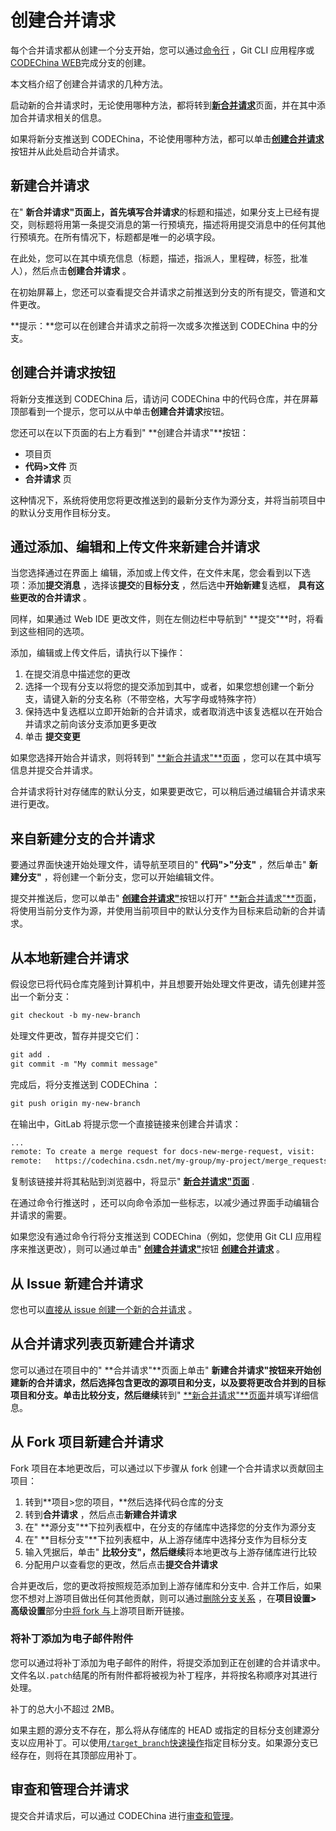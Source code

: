 # 创建合并请求[](#创建合并请求 "Permalink")

每个合并请求都从创建一个分支开始，您可以通过[命令行](#new-merge-request-from-your-local-environment) ，Git CLI 应用程序或[CODEChina WEB](#new-merge-request-from-a-new-branch-created-through-the-ui)完成分支的创建。

本文档介绍了创建合并请求的几种方法。

启动新的合并请求时，无论使用哪种方法，都将转到[**新合并请求**](#new-merge-request-page)页面，并在其中添加合并请求相关的信息。

如果将新分支推送到 CODEChina，不论使用哪种方法，都可以单击[**创建合并请求**](#create-merge-request-button)按钮并从此处启动合并请求。

## 新建合并请求[](#new-merge-request-page "Permalink")

在" **新合并请求"**页面上，首先填写**合并请求**的标题和描述，如果分支上已经有提交，则标题将用第一条提交消息的第一行预填充，描述将用提交消息中的任何其他行预填充。在所有情况下，标题都是唯一的必填字段。

在此处，您可以在其中填充信息（标题，描述，指派人，里程碑，标签，批准人），然后点击**创建合并请求** 。

在初始屏幕上，您还可以查看提交合并请求之前推送到分支的所有提交，管道和文件更改。

**提示：**您可以在创建合并请求之前将一次或多次推送到 CODEChina 中的分支。

## 创建合并请求按钮[](#create-merge-request-button "Permalink")

将新分支推送到 CODEChina 后，请访问 CODEChina 中的代码仓库，并在屏幕顶​​部看到一个提示，您可以从中单击**创建合并请求**按钮。

您还可以在以下页面的右上方看到" **创建合并请求"**按钮：

*   项目页
*   **代码>文件** 页
*   **合并请求** 页

这种情况下，系统将使用您将更改推送到的最新分支作为源分支，并将当前项目中的默认分支用作目标分支。

## 通过添加、编辑和上传文件来新建合并请求[](#new-merge-request-by-adding-editing-and-uploading-a-file "Permalink")

当您选择通过在界面上 编辑，添加或上传文件，在文件末尾，您会看到以下选项：添加**提交消息** ，选择该**提交**的**目标分支** ，然后选中**开始新建**复选框， **具有这些更改的合并请求** 。

同样，如果通过 Web IDE 更改文件，则在左侧边栏中导航到" **提交"**时，将看到这些相同的选项。

添加，编辑或上传文件后，请执行以下操作：

1.  在提交消息中描述您的更改
2.  选择一个现有分支以将您的提交添加到其中，或者，如果您想创建一个新分支，请键入新的分支名称（不带空格，大写字母或特殊字符）
3.  保持选中复选框以立即开始新的合并请求，或者取消选中该复选框以在开始合并请求之前向该分支添加更多更改
4.  单击 **提交变更**

如果您选择开始合并请求，则将转到" [**新合并请求"**页面](#new-merge-request-page) ，您可以在其中填写信息并提交合并请求。

合并请求将针对存储库的默认分支，如果要更改它，可以稍后通过编辑合并请求来进行更改。

## 来自新建分支的合并请求[](#new-merge-request-from-a-new-branch-created-through-the-ui "Permalink")

要通过界面快速开始处理文件，请导航至项目的" **代码">"分支"** ，然后单击" **新建分支"** ，将创建一个新分支，您可以开始编辑文件。

提交并推送后，您可以单击" [**创建合并请求"**](#create-merge-request-button)按钮以打开" [**新合并请求"**页面](#new-merge-request-page)， 将使用当前分支作为源，并使用当前项目中的默认分支作为目标来启动新的合并请求。

## 从本地新建合并请求[](#new-merge-request-from-your-local-environment "Permalink")

假设您已将代码仓库克隆到计算机中，并且想要开始处理文件更改，请先创建并签出一个新分支：

```markdown
git checkout -b my-new-branch 
```

处理文件更改，暂存并提交它们：

```markdown
git add .
git commit -m "My commit message" 
```

完成后，将分支推送到 CODEChina ：

```markdown
git push origin my-new-branch 
```

在输出中，GitLab 将提示您一个直接链接来创建合并请求：

```markdown
...
remote: To create a merge request for docs-new-merge-request, visit:
remote:   https://codechina.csdn.net/my-group/my-project/merge_requests/new?merge_request%5Bsource_branch%5D=my-new-branch 
```

复制该链接并将其粘贴到浏览器中，将显示" [**新合并请求"页面**](#new-merge-request-page) .

在通过命令行推送时 ，还可以向命令添加一些标志，以减少通过界面手动编辑合并请求的需要。

如果您没有通过命令行将分支推送到 CODEChina（例如，您使用 Git CLI 应用程序来推送更改），则可以通过单击" [**创建合并请求"**](#create-merge-request-button)按钮 [**创建合并请求**](#create-merge-request-button) 。

## 从 Issue 新建合并请求[](#new-merge-request-from-an-issue "Permalink")

您也可以[直接从 issue 创建一个新的合并请求](/docs/user/project/repo/web-editor.md#create-a-new-branch-from-an-issue) 。

## 从合并请求列表页新建合并请求[](#new-merge-request-from-the-merge-requests-page "Permalink")

您可以通过在项目中的" **合并请求"**页面上单击" **新建合并请求"**按钮来开始创建新的合并请求，然后选择包含更改的源项目和分支，以及要将更改合并到的目标项目和分支。单击**比较分支，然后继续**转到" [**新合并请求"**页面](#new-merge-request-page)并填写详细信息。

## 从 Fork 项目新建合并请求[](#new-merge-request-from-a-fork "Permalink")

Fork 项目在本地更改后，可以通过以下步骤从 fork 创建一个合并请求以贡献回主项目：

1.  转到**项目>您的项目，**然后选择代码仓库的分支
2.  转到**合并请求** ，然后点击**新建合并请求** 
3.  在" **源分支"**下拉列表框中，在分支的存储库中选择您的分支作为源分支
4.  在" **目标分支"**下拉列表框中，从上游存储库中选择分支作为目标分支
5.  输入凭据后，单击" **比较分支"，然后继续**将本地更改与上游存储库进行比较
6.  分配用户以查看您的更改，然后点击**提交合并请求** 

合并更改后，您的更改将按照规范添加到上游存储库和分支中. 合并工作后，如果您不想对上游项目做出任何其他贡献，则可以通过[删除分支关系](/docs/user/project/settings.md#removing-a-fork-relationship) ，在**项目设置> 高级设置**部分[中将 fork 与](/docs/user/project/settings.md#removing-a-fork-relationship)上游项目断开链接。

### 将补丁添加为电子邮件附件[](#adding-patches-when-creating-a-merge-request-via-e-mail "Permalink")

您可以通过将补丁添加为电子邮件的附件，将提交添加到正在创建的合并请求中。文件名以`.patch`结尾的所有附件都将被视为补丁程序，并将按名称顺序对其进行处理。

补丁的总大小不超过 2MB。

如果主题的源分支不存在，那么将从存储库的 HEAD 或指定的目标分支创建源分支以应用补丁。可以使用[`/target_branch`快速操作](/docs/user/project/quick-actions.md)指定目标分支。如果源分支已经存在，则将在其顶部应用补丁。

## 审查和管理合并请求[](#reviewing-and-managing-merge-requests "Permalink")

提交合并请求后，可以通过 CODEChina 进行[审查和管理](/docs/user/project/merge-request/reviewing.md)。